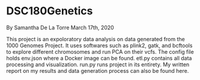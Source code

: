 # DSC180Genetics
By Samantha De La Torre
March 17th, 2020

This project is an expoloratory data analysis on data generated from the 1000 Genomes Project. It uses softwares such as plink2, gatk, and bcftools to explore different chromosomes and run PCA on their vcfs. The config file holds env.json where a Docker image can be found. etl.py contains all data processing and visualization. run.py runs project in its entirety. My written report on my results and data generation process can also be found here.
